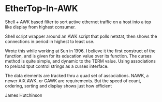 # EtherTop-In-AWK
Shell + AWK based filter to sort active ethernet traffic on a host into a top like display from highest consumer.

Shell script wrapper around an AWK script that polls netstat, then shows the connections in period in highest to least use.  

Wrote this while working at Sun in 1996.  I believe it the first construct of the function, and is given for its education value over its function.  The curses method is quite simple, and dynamic to the TERM value.  Using associations to preload tput control strings as a curses interface.  

The data elements are tracked thru a quad set of associations.  NAWK, a newer AIX AWK, or GAWK are requirements.  But the speed of count, ordering, sorting and display shows just how efficient 

James Hutchinson
